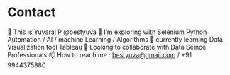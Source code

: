 # Contact
👋 This is Yuvaraj P @bestyuva 👀 I’m exploring with Selenium Python Automation / AI / machine Learning / Algorithms 🌱 currently learning Data Visualization tool Tableau 💞️ Looking to collaborate with Data Seince Professionals 📫 How to reach me : bestyuva@gmail.com / +91 9944375880

